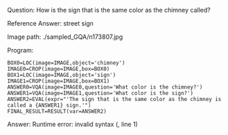 Question: How is the sign that is the same color as the chimney called?

Reference Answer: street sign

Image path: ./sampled_GQA/n173807.jpg

Program:

```
BOX0=LOC(image=IMAGE,object='chimney')
IMAGE0=CROP(image=IMAGE,box=BOX0)
BOX1=LOC(image=IMAGE,object='sign')
IMAGE1=CROP(image=IMAGE,box=BOX1)
ANSWER0=VQA(image=IMAGE0,question='What color is the chimney?')
ANSWER1=VQA(image=IMAGE1,question='What color is the sign?')
ANSWER2=EVAL(expr="'The sign that is the same color as the chimney is called a {ANSWER1} sign.'")
FINAL_RESULT=RESULT(var=ANSWER2)
```
Answer: Runtime error: invalid syntax (<string>, line 1)

